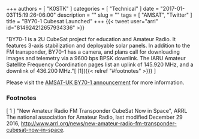 +++
authors = [ "K0STK" ]
categories = [ "Technical" ]
date = "2017-01-03T15:19:26-06:00"
description = ""
slug = ""
tags = [ "AMSAT", "Twitter" ]
title = "BY70-1 Cubesat Launched"
+++
{{< tweet user="arrl" id="814924212657934336" >}}
<!--more-->
"BY70-1 is a 2U CubeSat project for education and Amateur Radio. It features
3-axis stabilization and deployable solar panels. In addition to the FM
transponder, BY70-1 has a camera, and plans call for downloading images and
telemetry via a 9600 bps BPSK downlink. The IARU Amateur Satellite Frequency
Coordination pages list an uplink of 145.920 MHz, and a downlink of 436.200
MHz."[ [1]({{< relref "#footnotes" >}}) ]

Please visit the [AMSAT-UK BY70-1 announcement](https://amsat-uk.org/2016/12/27/by70-1-fm-transponder-satellite/) for more information. 

### Footnotes

[ 1 ] "New Amateur Radio FM Transponder CubeSat Now in Space",
ARRL The national association for Amateur Radio, last modified December 29 2016,
http://www.arrl.org/news/new-amateur-radio-fm-transponder-cubesat-now-in-space.
